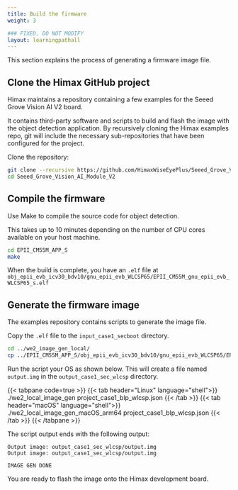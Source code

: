 ```yaml
---
title: Build the firmware
weight: 3

### FIXED, DO NOT MODIFY
layout: learningpathall
---
```


This section explains the process of generating a firmware image file.

## Clone the Himax GitHub project

Himax maintains a repository containing a few examples for the Seeed Grove Vision AI V2 board. 

It contains third-party software and scripts to build and flash the image with the object detection application. By recursively cloning the Himax examples repo, git will include the necessary sub-repositories that have been configured for the project.

Clone the repository:

```bash
git clone --recursive https://github.com/HimaxWiseEyePlus/Seeed_Grove_Vision_AI_Module_V2.git
cd Seeed_Grove_Vision_AI_Module_V2
```

## Compile the firmware

Use Make to compile the source code for object detection. 

This takes up to 10 minutes depending on the number of CPU cores available on your host machine. 

```bash
cd EPII_CM55M_APP_S
make
```

When the build is complete, you have an `.elf` file at `obj_epii_evb_icv30_bdv10/gnu_epii_evb_WLCSP65/EPII_CM55M_gnu_epii_evb_WLCSP65_s.elf` 

## Generate the firmware image

The examples repository contains scripts to generate the image file. 

Copy the `.elf` file to the `input_case1_secboot` directory.

```bash
cd ../we2_image_gen_local/
cp ../EPII_CM55M_APP_S/obj_epii_evb_icv30_bdv10/gnu_epii_evb_WLCSP65/EPII_CM55M_gnu_epii_evb_WLCSP65_s.elf input_case1_secboot/
```

Run the script your OS as shown below. This will create a file named `output.img` in the `output_case1_sec_wlcsp` directory.


{{< tabpane code=true >}}
  {{< tab header="Linux" language="shell">}}
./we2_local_image_gen project_case1_blp_wlcsp.json
  {{< /tab >}}
  {{< tab header="macOS" language="shell">}}
./we2_local_image_gen_macOS_arm64 project_case1_blp_wlcsp.json
  {{< /tab >}}
{{< /tabpane >}}

The script output ends with the following output:

```output
Output image: output_case1_sec_wlcsp/output.img
Output image: output_case1_sec_wlcsp/output.img

IMAGE GEN DONE
```

You are ready to flash the image onto the Himax development board.